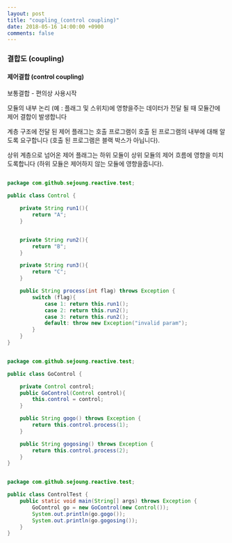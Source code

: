 ```yaml
---
layout: post
title: "coupling_(control coupling)"
date: 2018-05-16 14:00:00 +0900
comments: false
---
```


### 결합도 (coupling)

#### 제어결합 (control coupling)
 
보통결합 - 편의상 사용시작

모듈의 내부 논리 (예 : 플래그 및 스위치)에 영향을주는 데이터가 전달 될 때 모듈간에 제어 결합이 발생합니다

계층 구조에 전달 된 제어 플래그는 호출 프로그램이 호출 된 프로그램의 내부에 대해 알도록 요구합니다
(호출 된 프로그램은 블랙 박스가 아닙니다). 

상위 계층으로 넘어온 제어 플래그는 하위 모듈이 상위 모듈의 제어 흐름에 영향을 미치도록합니다
(하위 모듈은 제어하지 않는 모듈에 영향을줍니다). 


```java

package com.github.sejoung.reactive.test;

public class Control {

    private String run1(){
        return "A";
    }


    private String run2(){
        return "B";
    }

    private String run3(){
        return "C";
    }

    public String process(int flag) throws Exception {
        switch (flag){
            case 1: return this.run1();
            case 2: return this.run2();
            case 3: return this.run2();
            default: throw new Exception("invalid param");
        }
    }
}

```

```java

package com.github.sejoung.reactive.test;

public class GoControl {

    private Control control;
    public GoControl(Control control){
        this.control = control;
    }

    public String gogo() throws Exception {
        return this.control.process(1);
    }

    public String gogosing() throws Exception {
        return this.control.process(2);
    }
}

```

```java

package com.github.sejoung.reactive.test;

public class ControlTest {
    public static void main(String[] args) throws Exception {
        GoControl go = new GoControl(new Control());
        System.out.println(go.gogo());
        System.out.println(go.gogosing());
    }
}

```